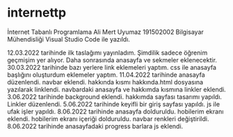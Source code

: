 # internettp
İnternet Tabanlı Programlama
Ali Mert Uyumaz  191502002 Bilgisayar Mühendisliği
Visual Studio Code ile yazıldı.

12.03.2022 tarihinde ilk taslağımı yayınladım. Şimdilik sadece öğrenim geçmişim yer alıyor. Daha sonrasında anasayfa ve sekmeler eklenecektir.
30.03.2022 tarihinde bazı yerlere link eklemeleri yaptım. css ile anasayfa başlığını oluşturdum eklemeler yaptım.
11.04.2022 tarihinde anasayfa düzenlendi. navbar eklendi. hakkında kısmı hakkında.html dosyasına yazılarak linklendi. navbardaki anasayfa ve hakkımda kısmına linkler eklendi.
3.06.2022 tarihinde background eklendi. hakkımda sayfası tasarımı yapıldı. Linkler düzenlendi.
5.06.2022 tarihinde keyifli bir giriş sayfası yapıldı. js ile ufak işler yapıldı.
8.06.2022 tarihinde anasayfa dolduruldu. hobilerim ekranı eklendi. hobilerim ekranı içeriği dolduruldu. navbar renkleri değiştirildi.
8.06.2022 tarihinde anasayfadaki progress barlara js eklendi.
